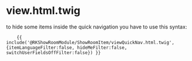 # view.html.twig

to hide some items inside the quick navigation you have to use this syntax:
````
    {{ include('@RKShowRoomModule/ShowRoomItem/viewQuickNav.html.twig', {itemLanguageFilter:false, hideMeFilter:false, switchUserFieldsOffFilter:false}) }}
````